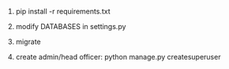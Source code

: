 1. pip install -r requirements.txt

2. modify DATABASES in settings.py

3. migrate


4. create admin/head officer: python manage.py createsuperuser 





 


